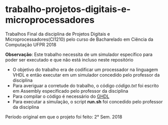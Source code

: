 # trabalho-projetos-digitais-e-microprocessadores
Trabalhos Final da disciplina de Projetos Digitais e Microprocessadores(CI1210) pelo curso de Bacharelado em Ciência da Computação UFPR 2018 

**Observação**: Este trabalho necessita de um simulador específico para poder ser executado e que não está incluso neste repositório

- O objetivo do trabalho era de codificar um processador na linguagem VHDL e então executar em um simulador concedido pelo professor da disciplina
- Para averiguar a corretude do trabalho, o código *código.txt* foi escrito em Assembly especificado pelo professor da disciplina
- Para compilar o código é necessário do [GHDL](https://github.com/ghdl/ghdl)
- Para executar a simulação, o script **run.sh** foi concedido pelo professor da disciplina

Período original em que o projeto foi feito: 2° Sem. 2018

